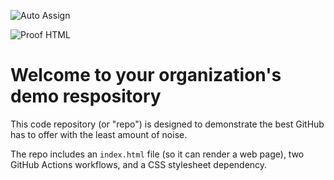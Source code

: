 ![Auto Assign](https://github.com/SpaceLens-AES/demo-repository/actions/workflows/auto-assign.yml/badge.svg)

![Proof HTML](https://github.com/SpaceLens-AES/demo-repository/actions/workflows/proof-html.yml/badge.svg)

# Welcome to your organization's demo respository
This code repository (or "repo") is designed to demonstrate the best GitHub has to offer with the least amount of noise.

The repo includes an `index.html` file (so it can render a web page), two GitHub Actions workflows, and a CSS stylesheet dependency.
